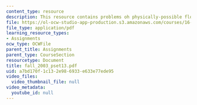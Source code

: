 ```yaml
---
content_type: resource
description: This resource contains problems oh physically-possible flows.
file: https://ol-ocw-studio-app-production.s3.amazonaws.com/courses/16-01-unified-engineering-i-ii-iii-iv-fall-2005-spring-2006/a7bd170f1c132e986933e633e77ede95_fall_2003_pset13.pdf
file_type: application/pdf
learning_resource_types:
- Assignments
ocw_type: OCWFile
parent_title: Assignments
parent_type: CourseSection
resourcetype: Document
title: fall_2003_pset13.pdf
uid: a7bd170f-1c13-2e98-6933-e633e77ede95
video_files:
  video_thumbnail_file: null
video_metadata:
  youtube_id: null
---
```

